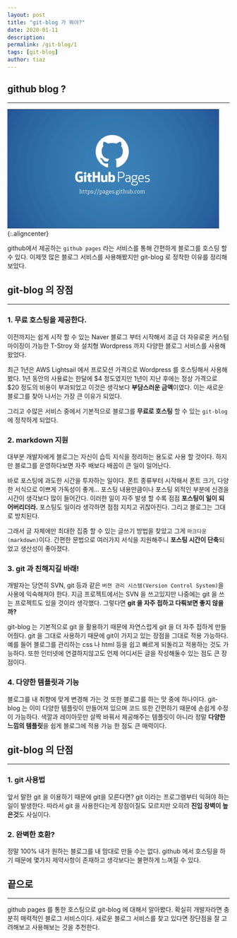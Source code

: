 ```yaml
---
layout: post
title: "git-blog 가 뭐야?"
date: 2020-01-11
description: 
permalink: /git-blog/1
tags: [git-blog]
author: tiaz
---
```

## github blog ?
---
!["github blog"](/assets/img/content/git-blog/git-blog.png){:.aligncenter}

github에서 제공하는 `github pages` 라는 서비스를 통해 간편하게 블로그를 호스팅 할 수 있다.
이제껏 많은 블로그 서비스를 사용해봤지만 git-blog 로 정착한 이유를 정리해보았다.

## git-blog 의 장점
---
### 1. 무료 호스팅을 제공한다.
이전까지는 쉽게 시작 할 수 있는 Naver 블로그 부터 시작해서 조금 더 자유로운 커스텀마이징이 
가능한 T-Stroy 와 설치형 Wordpress 까지 다양한 블로그 서비스를 사용해왔었다.

최근 1년은 AWS Lightsail 에서 프로모션 가격으로 Wordpress 를 호스팅해서 사용해봤다. 1년 동안의 사용료는 
한달에 $4 정도였지만 1년이 지난 후에는 정상 가격으로 $20 정도의 비용이 부과되었고 이것은 생각보다 
**부담스러운 금액**이였다. 이는 새로운 블로그를 찾아 나서는 가장 큰 이유가 되었다. 

그리고 수많은 서비스 중에서 기본적으로 블로그를 **무료로 호스팅** 할 수 있는  `git-blog` 에 정착하게 되었다.
    
### 2. markdown 지원
대부분 개발자에게 블로그는 자신이 습득 지식을 정리하는 용도로 사용 할 것이다.
하지만 블로그를 운영하다보면 자주 배보다 배꼽이 큰 일이 일어난다.

바로 포스팅에 과도한 시간을 투자하는 일이다. 폰트 종류부터 시작해서 폰트 크기, 다양한 서식으로 이쁘게 가독성이 좋게...
포스팅 내용만큼이나 포스팅 외적인 부분에 신경을 시간이 생각보다 많이 들어간다. 이러한 일이 자주 발생 할 수록 점점
**포스팅이 일이 되어버리더라.** 포스팅도 일이라 생각하면 점점 지치고 귀찮아진다. 그리고 블로그는 그대로 방치된다.

그래서 글 자체에만 최대한 집중 할 수 있는 글쓰기 방법을 찾았고 그게 `마크다운(markdown)`이다.
간편한 문법으로 여러가지 서식을 지원해주니 **포스팅 시간이 단축**되었고 생산성이 좋아졌다.

### 3. git 과 친해지길 바래!
개발자는 당연히 SVN, git 등과 같은 `버젼 관리 시스템(Version Control System)`을 사용에 익숙해져야 한다.
지금 프로젝트에서는 SVN 을 쓰고있지만 나중에는 git 을 쓰는 프로젝트도 있을 것이라 생각했다.
그렇다면 **git 을 자주 접하고 다뤄보면 좋지 않을까?**

git-blog 는 기본적으로 git 을 활용하기 때문에 자연스럽게 git 을 더 자주 접하게 만들어줬다.
git 을 그대로 사용하기 때문에 git이 가지고 있는 장점을 그대로 적용 가능하다. 예를 들어
블로그를 관리하는 css 나 html 등을 쉽고 빠르게 되돌리고 적용하는 것도 가능하다. 
또한 인터넷에 연결하지않고도 언제 어디서든 글을 작성해둘수 있는 점도 큰 장점이다. 

### 4. 다양한 템플릿과 기능
블로그를 내 취향에 맞게 변경해 가는 것 또한 블로그를 하는 맛 중에 하나이다. 
git-blog 는 이미 다양한 템플릿이 만들어져 있으며 코드 또한 간편하기 때문에
손쉽게 수정이 가능하다. 색깔과 레이아웃만 살짝 바꿔서 제공해주는 템플릿이 아니라 
정말 **다양한 느낌의 템플릿**을 쉽게 블로그에 적용 가능 한 점도 큰 매력이다.

## git-blog 의 단점
---
### 1. git 사용법
앞서 말한 git 을 이용하기 때문에 git을 모른다면? git 이라는 프로그램부터 익혀야 하는
일이 발생한다. 따라서 git 을 사용한다는게 장점이질도 모르지만 오히려 **진입 장벽이 높은것**도 사실이다.

### 2. 완벽한 호환?
정말 100% 내가 원하는 블로그를 내 맘대로 만들 수는 없다. github 에서 호스팅을 하기 때문에 몇가지 제약사항이
존재하고 생각보다는 불편하게 느껴질 수 있다.

## 끝으로
---
github pages 를 통한 호스팅으로  git-blog 에 대해서 알아봤다. 확실히 개발자라면 충분히 매력적인 블로그 서비스이다.
새로운 블로그 서비스를 찾고 있다면 장단점을 잘 고려해보고 사용해보는 것을 추천한다.